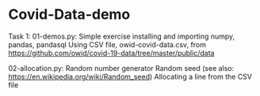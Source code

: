 # Covid-Data-demo
Task 1:
01-demos.py: 
Simple exercise installing and importing numpy, pandas, pandasql
Using CSV file, owid-covid-data.csv, from https://github.com/owid/covid-19-data/tree/master/public/data

02-allocation.py: 
                  Random number generator
                  Random seed (see also: https://en.wikipedia.org/wiki/Random_seed)
                  Allocating a line from the CSV file


